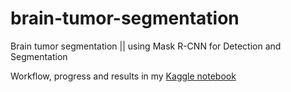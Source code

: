 # brain-tumor-segmentation
Brain tumor segmentation || using Mask R-CNN for Detection and Segmentation

Workflow, progress and results in my <a href="https://www.kaggle.com/rastislav/mri-brain-tumor-segmentation-w-mask-r-cnn/notebook">Kaggle notebook</a>
